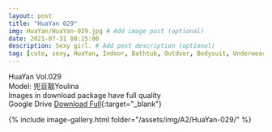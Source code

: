 ```yaml
---
layout: post
title: "HuaYan 029"
img: HuaYan/HuaYan-029.jpg # Add image post (optional)
date: 2021-07-31 08:25:00
description: Sexy girl. # Add post description (optional)
tag: [cute, sexy, HuaYan, Indoor, Bathtub, Outdoor, Bodysuit, Underwear, Cosplay, Big Tits, Tattoo]
---
```

HuaYan Vol.029  
Model: 兜豆靓Youlina   
Images in download package have full quality                    
Google Drive [Download Full](http://gestyy.com/eoSleG){:target="_blank"}

{% include image-gallery.html folder="/assets/img/A2/HuaYan-029/" %}
